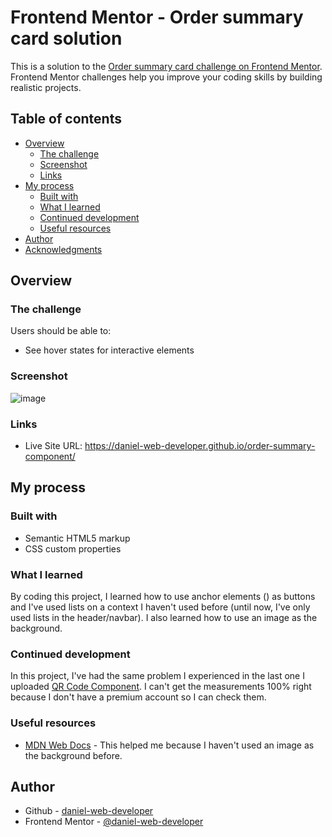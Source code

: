 # Frontend Mentor - Order summary card solution

This is a solution to the [Order summary card challenge on Frontend Mentor](https://www.frontendmentor.io/challenges/order-summary-component-QlPmajDUj). Frontend Mentor challenges help you improve your coding skills by building realistic projects. 

## Table of contents

- [Overview](#overview)
  - [The challenge](#the-challenge)
  - [Screenshot](#screenshot)
  - [Links](#links)
- [My process](#my-process)
  - [Built with](#built-with)
  - [What I learned](#what-i-learned)
  - [Continued development](#continued-development)
  - [Useful resources](#useful-resources)
- [Author](#author)
- [Acknowledgments](#acknowledgments)

## Overview

### The challenge

Users should be able to:

- See hover states for interactive elements

### Screenshot

![image](https://user-images.githubusercontent.com/107224353/173659837-c5d67f6a-02e0-4c3e-975f-8a6e15b82e9d.png)

### Links

- Live Site URL: https://daniel-web-developer.github.io/order-summary-component/

## My process

### Built with

- Semantic HTML5 markup
- CSS custom properties

### What I learned

By coding this project, I learned how to use anchor elements (<a></a>) as buttons and I've used lists on a context I haven't used before (until now, I've only used lists in the header/navbar). I also learned how to use an image as the background.

### Continued development

In this project, I've had the same problem I experienced in the last one I uploaded [QR Code Component](https://github.com/daniel-web-developer/qr-code-repository). I can't get the measurements 100% right because I don't have a premium account so I can check them.

### Useful resources

- [MDN Web Docs](https://developer.mozilla.org/en-US/docs/Web/CSS/background-image) - This helped me because I haven't used an image as the background before.

## Author

- Github - [daniel-web-developer](https://github.com/daniel-web-developer)
- Frontend Mentor - [@daniel-web-developer](https://www.frontendmentor.io/profile/daniel-web-developer)
